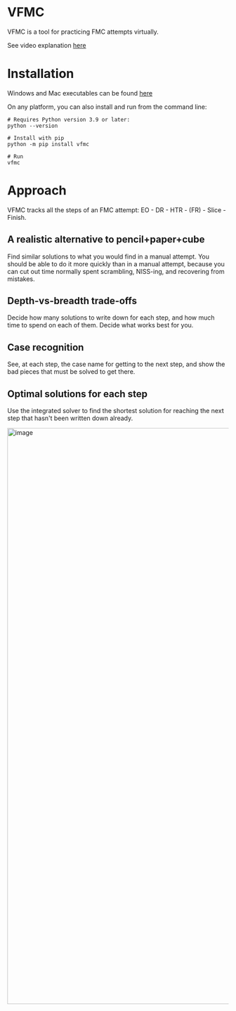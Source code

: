 # VFMC

VFMC is a tool for practicing FMC attempts virtually.

See video explanation [here](https://www.youtube.com/playlist?list=PLgG41rIZp6JsT2FIP074K6w9nOfUSL3dv)

# Installation

Windows and Mac executables can be found [here](https://github.com/rodneykinney/VFMC/releases/latest)

On any platform, you can also install and run from the command line:
```
# Requires Python version 3.9 or later:
python --version

# Install with pip
python -m pip install vfmc

# Run
vfmc
```

# Approach

VFMC tracks all the steps of an FMC attempt: EO - DR - HTR - (FR) - Slice - Finish. 

## A realistic alternative to pencil+paper+cube

Find similar solutions to what you would find in a manual attempt.
You should be able to do it more quickly than in a manual attempt, because you can cut out time 
normally spent scrambling, NISS-ing, and recovering from mistakes.

## Depth-vs-breadth trade-offs

Decide how many solutions to write down for each step, 
and how much time to spend on each of them. Decide what works best for you.

## Case recognition

See, at each step, the case name for getting to the next step, and show the bad pieces 
that must be solved to get there.

## Optimal solutions for each step

Use the integrated solver to find the shortest solution for reaching the next step that 
hasn't been written down already.

<img width="1312" alt="image" src="https://github.com/user-attachments/assets/bd1ba408-0f60-4090-a116-59d5496add15" />

